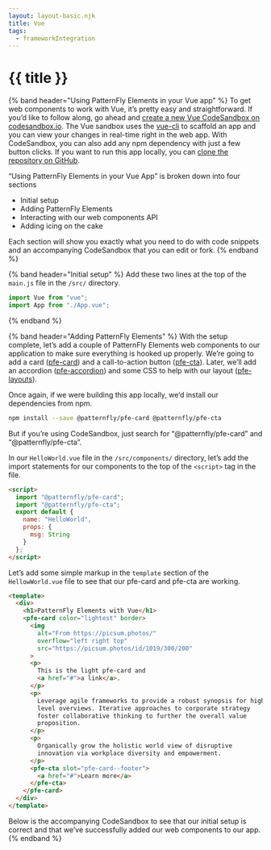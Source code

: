 ```yaml
---
layout: layout-basic.njk
title: Vue
tags:
  - frameworkIntegration
---
```


<pfe-band class="header" use-grid>
  <h1 slot="header">{{ title }}</h1>
</pfe-band>

{% band header="Using PatternFly Elements in your Vue app" %}
  To get web components to work with Vue, it’s pretty easy and straightforward.
  If you’d like to follow along, go ahead and [create a new Vue CodeSandbox on codesandbox.io](https://codesandbox.io/s/vue).
  The Vue sandbox uses the [vue-cli](https://cli.vuejs.org/) to scaffold an app and you can view your changes in real-time right in the web app.
  With CodeSandbox, you can also add any npm dependency with just a few button clicks.
  If you want to run this app locally, you can [clone the repository on GitHub](https://github.com/kylebuch8/patternfly-elements-with-vue).

  “Using PatternFly Elements in your Vue App” is broken down into four sections

  - Initial setup
  - Adding PatternFly Elements
  - Interacting with our web components API
  - Adding icing on the cake

  Each section will show you exactly what you need to do with code snippets and an accompanying CodeSandbox that you can edit or fork.
{% endband %}

{% band header="Initial setup" %}
  Add these two lines at the top of the `main.js` file in the `/src/` directory.

  ```js
  import Vue from "vue";
  import App from "./App.vue";
  ```
{% endband %}

{% band header="Adding PatternFly Elements" %}
  With the setup complete, let’s add a couple of PatternFly Elements web components to our application to make sure everything is hooked up properly. We’re going to add a card ([pfe-card](/components/card)) and a call-to-action button ([pfe-cta](/components/call-to-action)). Later, we’ll add an accordion ([pfe-accordion](/components/accordion)) and some CSS to help with our layout ([pfe-layouts](/layout)).

  Once again, if we were building this app locally, we’d install our dependencies from npm.

  ```bash
  npm install --save @patternfly/pfe-card @patternfly/pfe-cta
  ```

  But if you’re using CodeSandbox, just search for “@patternfly/pfe-card” and “@patternfly/pfe-cta”.

  In our `HelloWorld.vue` file in the `/src/components/` directory, let’s add the import statements for our components to the top of the `<script>` tag in the file.

  ```html
  <script>
    import "@patternfly/pfe-card";
    import "@patternfly/pfe-cta";
    export default {
      name: "HelloWorld",
      props: {
        msg: String
      }
    };
  </script>
  ```

  Let’s add some simple markup in the `template` section of the `HellowWorld.vue` file to see that our pfe-card and pfe-cta are working.

  ```html
  <template>
    <div>
      <h1>PatternFly Elements with Vue</h1>
      <pfe-card color="lightest" border>
        <img
          alt="From https://picsum.photos/"
          overflow="left right top"
          src="https://picsum.photos/id/1019/300/200"
        >
        <p>
          This is the light pfe-card and
          <a href="#">a link</a>.
        </p>
        <p>
          Leverage agile frameworks to provide a robust synopsis for high
          level overviews. Iterative approaches to corporate strategy
          foster collaborative thinking to further the overall value
          proposition.
        </p>
        <p>
          Organically grow the holistic world view of disruptive
          innovation via workplace diversity and empowerment.
        </p>
        <pfe-cta slot="pfe-card--footer">
          <a href="#">Learn more</a>
        </pfe-cta>
      </pfe-card>
    </div>
  </template>
  ```

  Below is the accompanying CodeSandbox to see that our initial setup is correct and that we’ve successfully added our web components to our app.
{% endband %}

